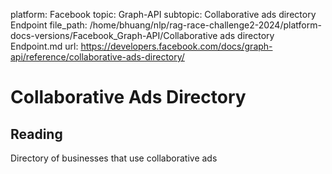platform: Facebook
topic: Graph-API
subtopic: Collaborative ads directory Endpoint
file_path: /home/bhuang/nlp/rag-race-challenge2-2024/platform-docs-versions/Facebook_Graph-API/Collaborative ads directory Endpoint.md
url: https://developers.facebook.com/docs/graph-api/reference/collaborative-ads-directory/

# Collaborative Ads Directory

## Reading

Directory of businesses that use collaborative ads